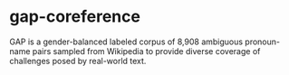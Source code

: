 # gap-coreference

GAP is a gender-balanced labeled corpus of 8,908 ambiguous pronoun-name pairs sampled from Wikipedia to provide diverse coverage of challenges posed by real-world text.

